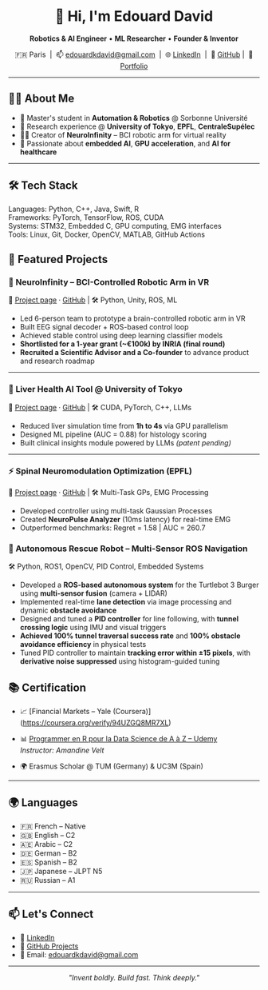<h1 align="center">👋 Hi, I'm Edouard David</h1>

<p align="center">
  <b>Robotics & AI Engineer</b> • <b>ML Researcher</b> • <b>Founder & Inventor</b>
</p>

<p align="center">
  🇫🇷 Paris &nbsp;|&nbsp; 📫 <a href="mailto:edouardkdavid@gmail.com">edouardkdavid@gmail.com</a> &nbsp;|&nbsp; 
  🌐 <a href="https://www.linkedin.com/in/edouard-david-6b2594197/">LinkedIn</a> &nbsp;|&nbsp; 
  🧠 <a href="https://github.com/Svadilfvari">GitHub</a>&nbsp;|&nbsp; 
  🚀 <a href="https://my-portfolio-navy-one-84.vercel.app">Portfolio</a>
</p>

---

## 👨‍🔬 About Me

- 🧠 Master's student in **Automation & Robotics** @ Sorbonne Université  
- 🔬 Research experience @ **University of Tokyo**, **EPFL**, **CentraleSupélec**  
- 🧑‍💻 Creator of **NeuroInfinity** – BCI robotic arm for virtual reality  
- 🚀 Passionate about **embedded AI**, **GPU acceleration**, and **AI for healthcare**

---

## 🛠️ Tech Stack


Languages:      Python, C++, Java, Swift, R  
Frameworks:     PyTorch, TensorFlow, ROS, CUDA  
Systems:        STM32, Embedded C, GPU computing, EMG interfaces  
Tools:          Linux, Git, Docker, OpenCV, MATLAB, GitHub Actions  

## 📌 Featured Projects

### 🧠 NeuroInfinity – BCI-Controlled Robotic Arm in VR  
🔗 <a href="https://my-portfolio-navy-one-84.vercel.app/neuroinfinity">Project page</a> · <a href="https://github.com/Svadilfvari">GitHub</a> | 🛠️ Python, Unity, ROS, ML

- Led 6-person team to prototype a brain-controlled robotic arm in VR  
- Built EEG signal decoder + ROS-based control loop  
- Achieved stable control using deep learning classifier models  
- **Shortlisted for a 1-year grant (~€100k) by INRIA (final round)**  
- **Recruited a Scientific Advisor and a Co-founder** to advance product and research roadmap
  
---

### 🧪 Liver Health AI Tool @ University of Tokyo  
🔗 <a href="https://my-portfolio-navy-one-84.vercel.app/hepatotrack">Project page</a> · <a href="https://github.com/Svadilfvari">GitHub</a> | 🛠️ CUDA, PyTorch, C++, LLMs

- Reduced liver simulation time from **1h to 4s** via GPU parallelism  
- Designed ML pipeline (AUC = 0.88) for histology scoring  
- Built clinical insights module powered by LLMs *(patent pending)*  

---

### ⚡ Spinal Neuromodulation Optimization (EPFL)  
🔗 <a href="https://my-portfolio-navy-one-84.vercel.app/research">Project page</a> · <a href="https://github.com/Svadilfvari">GitHub</a> | 🛠️ Multi-Task GPs, EMG Processing

- Developed controller using multi-task Gaussian Processes  
- Created **NeuroPulse Analyzer** (10ms latency) for real-time EMG  
- Outperformed benchmarks: Regret = 1.58 | AUC = 260.7
 ### 🤖 Autonomous Rescue Robot – Multi-Sensor ROS Navigation  
🛠️ Python, ROS1, OpenCV, PID Control, Embedded Systems

- Developed a **ROS-based autonomous system** for the Turtlebot 3 Burger using **multi-sensor fusion** (camera + LIDAR)  
- Implemented real-time **lane detection** via image processing and dynamic **obstacle avoidance**  
- Designed and tuned a **PID controller** for line following, with **tunnel crossing logic** using IMU and visual triggers  
- **Achieved 100% tunnel traversal success rate** and **100% obstacle avoidance efficiency** in physical tests  
- Tuned PID controller to maintain **tracking error within ±15 pixels**, with **derivative noise suppressed** using histogram-guided tuning
## 📚 Certification

- 📈 [Financial Markets – Yale (Coursera)] (https://coursera.org/verify/94UZGQ8MR7XL) 
- 📊 [Programmer en R pour la Data Science de A à Z – Udemy](https://ude.my/UC-229c0a69-0468-4a0d-b2e6-63cff6b69943)  
  *Instructor: Amandine Velt*

- 🌍 Erasmus Scholar @ TUM (Germany) & UC3M (Spain)

---

## 🌍 Languages

- 🇫🇷 French – Native  
- 🇬🇧 English – C2  
- 🇦🇪 Arabic – C2  
- 🇩🇪 German – B2  
- 🇪🇸 Spanish – B2  
- 🇯🇵 Japanese – JLPT N5  
- 🇷🇺 Russian – A1  

---

## 📫 Let's Connect

- 🧠 [LinkedIn](https://www.linkedin.com/in/edouard-david-6b2594197/)  
- 🧪 [GitHub Projects](https://github.com/Svadilfvari)  
- 📧 Email: [edouardkdavid@gmail.com](mailto:edouardkdavid@gmail.com)

---

<p align="center"><i>"Invent boldly. Build fast. Think deeply."</i></p>
